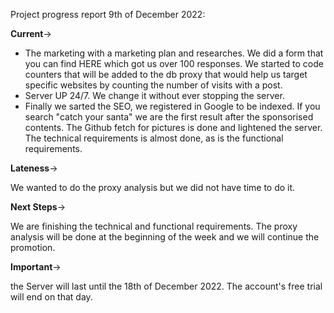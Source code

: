 Project progress report 9th of December 2022:

**Current**->

- The marketing with a marketing plan and researches. We did a form that you can find HERE which got us over 100 responses. We started to code counters that will be added to the db proxy that would help us target specific websites by counting the number of visits with a post.
- Server UP 24/7. We change it without ever stopping the server.
- Finally we sarted the SEO, we registered in Google to be indexed. If you search "catch your santa" we are the first result after the sponsorised contents.
The Github fetch for pictures is done and lightened the server.
The technical requirements is almost done, as is the functional requirements.

**Lateness**->

We wanted to do the proxy analysis but we did not have time to do it.

**Next Steps**->

We are finishing the technical and functional requirements.
The proxy analysis will be done at the beginning of the week and we will continue the promotion.

**Important**->

the Server will last until the 18th of December 2022. The account's free trial will end on that day.
